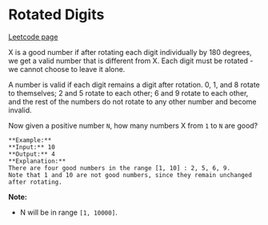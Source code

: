 # Rotated Digits
[Leetcode page](https://leetcode.com/problems/rotated-digits/description)

X is a good number if after rotating each digit individually by 180 degrees,
we get a valid number that is different from X.  Each digit must be rotated -
we cannot choose to leave it alone.

A number is valid if each digit remains a digit after rotation. 0, 1, and 8
rotate to themselves; 2 and 5 rotate to each other; 6 and 9 rotate to each
other, and the rest of the numbers do not rotate to any other number and
become invalid.

Now given a positive number `N`, how many numbers X from `1` to `N` are good?

    
    
    **Example:**
    **Input:** 10
    **Output:** 4
    **Explanation:** 
    There are four good numbers in the range [1, 10] : 2, 5, 6, 9.
    Note that 1 and 10 are not good numbers, since they remain unchanged after rotating.
    

**Note:**

  * N  will be in range `[1, 10000]`.

